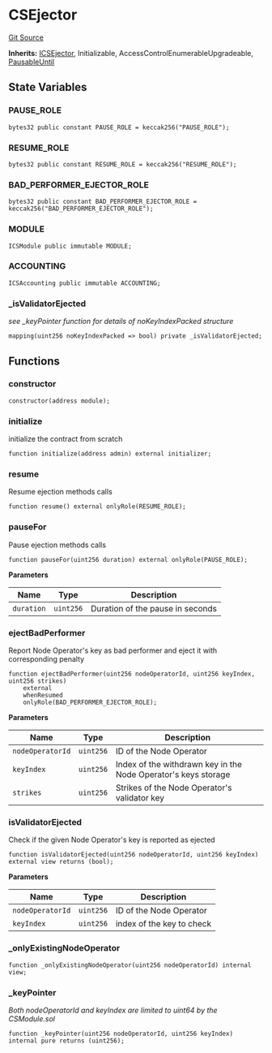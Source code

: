 # CSEjector
[Git Source](https://github.com/lidofinance/community-staking-module/blob/a195b01bbb6171373c6b27ef341ec075aa98a44e/src/CSEjector.sol)

**Inherits:**
[ICSEjector](/src/interfaces/ICSEjector.sol/interface.ICSEjector.md), Initializable, AccessControlEnumerableUpgradeable, [PausableUntil](/src/lib/utils/PausableUntil.sol/contract.PausableUntil.md)


## State Variables
### PAUSE_ROLE

```solidity
bytes32 public constant PAUSE_ROLE = keccak256("PAUSE_ROLE");
```


### RESUME_ROLE

```solidity
bytes32 public constant RESUME_ROLE = keccak256("RESUME_ROLE");
```


### BAD_PERFORMER_EJECTOR_ROLE

```solidity
bytes32 public constant BAD_PERFORMER_EJECTOR_ROLE = keccak256("BAD_PERFORMER_EJECTOR_ROLE");
```


### MODULE

```solidity
ICSModule public immutable MODULE;
```


### ACCOUNTING

```solidity
ICSAccounting public immutable ACCOUNTING;
```


### _isValidatorEjected
*see _keyPointer function for details of noKeyIndexPacked structure*


```solidity
mapping(uint256 noKeyIndexPacked => bool) private _isValidatorEjected;
```


## Functions
### constructor


```solidity
constructor(address module);
```

### initialize

initialize the contract from scratch


```solidity
function initialize(address admin) external initializer;
```

### resume

Resume ejection methods calls


```solidity
function resume() external onlyRole(RESUME_ROLE);
```

### pauseFor

Pause ejection methods calls


```solidity
function pauseFor(uint256 duration) external onlyRole(PAUSE_ROLE);
```
**Parameters**

|Name|Type|Description|
|----|----|-----------|
|`duration`|`uint256`|Duration of the pause in seconds|


### ejectBadPerformer

Report Node Operator's key as bad performer and eject it with corresponding penalty


```solidity
function ejectBadPerformer(uint256 nodeOperatorId, uint256 keyIndex, uint256 strikes)
    external
    whenResumed
    onlyRole(BAD_PERFORMER_EJECTOR_ROLE);
```
**Parameters**

|Name|Type|Description|
|----|----|-----------|
|`nodeOperatorId`|`uint256`|ID of the Node Operator|
|`keyIndex`|`uint256`|Index of the withdrawn key in the Node Operator's keys storage|
|`strikes`|`uint256`|Strikes of the Node Operator's validator key|


### isValidatorEjected

Check if the given Node Operator's key is reported as ejected


```solidity
function isValidatorEjected(uint256 nodeOperatorId, uint256 keyIndex) external view returns (bool);
```
**Parameters**

|Name|Type|Description|
|----|----|-----------|
|`nodeOperatorId`|`uint256`|ID of the Node Operator|
|`keyIndex`|`uint256`|index of the key to check|


### _onlyExistingNodeOperator


```solidity
function _onlyExistingNodeOperator(uint256 nodeOperatorId) internal view;
```

### _keyPointer

*Both nodeOperatorId and keyIndex are limited to uint64 by the CSModule.sol*


```solidity
function _keyPointer(uint256 nodeOperatorId, uint256 keyIndex) internal pure returns (uint256);
```

